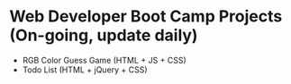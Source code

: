# Web Developer Boot Camp Projects (On-going, update daily) 
* RGB Color Guess Game (HTML + JS + CSS)
* Todo List (HTML + jQuery + CSS)

